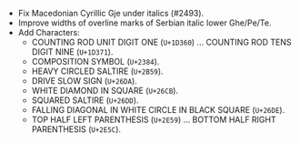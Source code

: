 * Fix Macedonian Cyrillic Gje under italics (#2493).
* Improve widths of overline marks of Serbian italic lower Ghe/Pe/Te.
* Add Characters:
  - COUNTING ROD UNIT DIGIT ONE (`U+1D360`) ... COUNTING ROD TENS DIGIT NINE (`U+1D371`).
  - COMPOSITION SYMBOL (`U+2384`).
  - HEAVY CIRCLED SALTIRE (`U+2B59`).
  - DRIVE SLOW SIGN (`U+26DA`).
  - WHITE DIAMOND IN SQUARE (`U+26CB`).
  - SQUARED SALTIRE (`U+26DD`).
  - FALLING DIAGONAL IN WHITE CIRCLE IN BLACK SQUARE (`U+26DE`).
  - TOP HALF LEFT PARENTHESIS (`U+2E59`) ... BOTTOM HALF RIGHT PARENTHESIS (`U+2E5C`).
